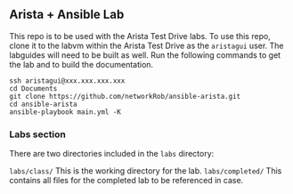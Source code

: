 ## Arista + Ansible Lab
This repo is to be used with the Arista Test Drive labs. To use this repo, clone it to the labvm within the Arista Test Drive as the `aristagui` user.  The labguides will need to be built as well.  Run the following commands to get the lab and to build the documentation.

```
ssh aristagui@xxx.xxx.xxx.xxx
cd Documents
git clone https://github.com/networkRob/ansible-arista.git
cd ansible-arista
ansible-playbook main.yml -K
```

### Labs section
There are two directories included in the `labs` directory:

`labs/class/` This is the working directory for the lab.
`labs/completed/` This contains all files for the completed lab to be referenced in case.